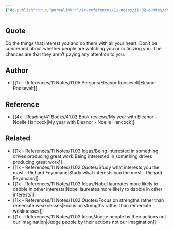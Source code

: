 ```yaml
---
{"dg-publish":true,"permalink":"/1x-references/11-notes/11-02-quotes/do-the-things-that-interest-you-and-do-them-with-all-your-heart-dont-be-concerned-about-whether-people-are-watching-you-eleanor-roosevelt/","title":"Do the things that interest you and do them with all your heart","dgShowBacklinks":false}
---
```



## Quote
Do the things that interest you and do them with all your heart. Don’t be concerned about whether people are watching you or criticizing you. The chances are that they aren’t paying any attention to you.

## Author
- [[1x - References/11 Notes/11.05 Persons/Eleanor Roosevelt\|Eleanor Roosevelt]]

## Reference
- [[4x - Reading/41 Books/41.02 Book reviews/My year with Eleanor - Noelle Hancock\|My year with Eleanor - Noelle Hancock]]

## Related
- [[1x - References/11 Notes/11.03 Ideas/Being interested in something drives producing great work\|Being interested in something drives producing great work]]
- [[1x - References/11 Notes/11.02 Quotes/Study what interests you the most - Richard Feynmann\|Study what interests you the most - Richard Feynmann]]
- [[1x - References/11 Notes/11.03 Ideas/Nobel laureates more likely to dabble in other interests\|Nobel laureates more likely to dabble in other interests]]
- [[1x - References/11 Notes/11.02 Quotes/Focus on strengths rather than remediate weaknesses\|Focus on strengths rather than remediate weaknesses]]
- [[1x - References/11 Notes/11.03 Ideas/Judge people by their actions not our imagination\|Judge people by their actions not our imagination]]